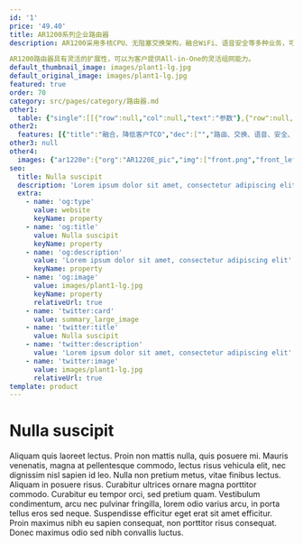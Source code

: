 ```yaml
---
id: '1'
price: '49.40'
title: AR1200系列企业路由器
description: AR1200采用多核CPU、无阻塞交换架构，融合WiFi、语音安全等多种业务，可应用于中小型办公室或中小型企业分支的多业务路由器。

AR1200路由器具有灵活的扩展性，可以为客户提供All-in-One的灵活组网能力。
default_thumbnail_image: images/plant1-lg.jpg
default_original_image: images/plant1-lg.jpg
featured: true
order: 70
category: src/pages/category/路由器.md
other1: 
  table: {"single":[[{"row":null,"col":null,"text":"参数"},{"row":null,"col":null,"text":"AR1220C"},{"row":null,"col":null,"text":"AR1220E"}],[{"row":null,"col":null,"text":"转发性能"},{"row":null,"col":null,"text":"2Mpps"},{"row":null,"col":null,"text":"2Mpps"}],[{"row":null,"col":null,"text":"固定接口"},{"row":null,"col":null,"text":"4 * GE\n1 * GE光\n8 * GE（支持切换为WAN口）"},{"row":null,"col":null,"text":"2 * GE Combo\n8 * GE（支持切换为WAN口）"}],[{"row":null,"col":null,"text":"SIC插槽"},{"row":null,"col":"2","text":"2"}],[{"row":null,"col":null,"text":"WSIC插槽（缺省/最大）"},{"row":null,"col":"2","text":"0/1"}],[{"row":null,"col":null,"text":"接口类型"},{"row":null,"col":"2","text":"支持FE、GE、同异步串口、E1/CE1、3G/LTE等接口"}],[{"row":null,"col":null,"text":"无线局域网（AC）"},{"row":null,"col":"2","text":"支持AP无线控制器功能，可管理无线AP"}],[{"row":null,"col":null,"text":"VPN"},{"row":null,"col":"2","text":"支持IPSec VPN、GRE VPN、DSVPN、A2A VPN 、L2TP VPN等多种VPN技术"}],[{"row":null,"col":null,"text":"安全性"},{"row":null,"col":"2","text":"支持MAC、802.1x、Portal认证、广播抑制、ARP安全等，支持本地认证、AAA认证、RADIUS认证等\n支持包过滤防火墙，支持防火墙安全域\n支持国家密码局规定的加密算法\n支持上网行为管理、IPS、URL过滤、文件过滤"}],[{"row":null,"col":null,"text":"QoS"},{"row":null,"col":"2","text":"可提供完善的QoS机制：支持PQ、CQ、WFQ、CBWFQ等调度技术，支持基于IP Precedence、802.1P、DSCP、MPLS EXP流量分类，支持流量整形以及WRED拥塞避免机制\n支持等价负载分担（ECMP）和非等价负载分担（UCMP）\n支持智能应用控制（SAC）功能, 可识别P2P流量以及IM流量，并对这些流量进行限速和控制"}],[{"row":null,"col":null,"text":"可靠性"},{"row":null,"col":"2","text":"所有业务板卡支持直接热插拔\n支持智能策略路由（SPR）技术，可根据多个链路的网络质量，动态选择最佳链路"}],[{"row":null,"col":null,"text":"管理维护"},{"row":null,"col":"2","text":"支持SYSLOG、SNMP V1/V2/V3、RMON、Web网管、CWMP、SSH（v1/v2）功能\n支持U盘快速部署功能\n支持NetStream、IP Accounting、NQA、OPS"}]]}
other2:
  features: [{"title":"融合，降低客户TCO","dec":["","路由、交换、语音、安全、WLAN等多种融合业务，满足企业业务多元化的需求",""]},{"title":"高可靠性，保障业务0中断","dec":["","采用多核架构，业务转发无阻塞，支持板卡热插拔技术，提供毫秒级故障检测以及链路备份技术",""]},{"title":"便捷运维","dec":["","全网统一网管，设备、流量、质量、业务可视，简化运维",""]}]
other3: null
other4:
  images: {"ar1220e":{"org":"AR1220E_pic","img":["front.png","front_left.png","front_right.png","front_top.png","rear.png","rear_left.png","rear_right.png","rear_top.png"]}}
seo:
  title: Nulla suscipit
  description: 'Lorem ipsum dolor sit amet, consectetur adipiscing elit'
  extra:
    - name: 'og:type'
      value: website
      keyName: property
    - name: 'og:title'
      value: Nulla suscipit
      keyName: property
    - name: 'og:description'
      value: 'Lorem ipsum dolor sit amet, consectetur adipiscing elit'
      keyName: property
    - name: 'og:image'
      value: images/plant1-lg.jpg
      keyName: property
      relativeUrl: true
    - name: 'twitter:card'
      value: summary_large_image
    - name: 'twitter:title'
      value: Nulla suscipit
    - name: 'twitter:description'
      value: 'Lorem ipsum dolor sit amet, consectetur adipiscing elit'
    - name: 'twitter:image'
      value: images/plant1-lg.jpg
      relativeUrl: true
template: product
---
```


# Nulla suscipit

Aliquam quis laoreet lectus. Proin non mattis nulla, quis posuere mi. Mauris venenatis, magna at pellentesque commodo, lectus risus vehicula elit, nec dignissim nisl sapien id leo. Nulla non pretium metus, vitae finibus lectus. Aliquam in posuere risus. Curabitur ultrices ornare magna porttitor commodo. Curabitur eu tempor orci, sed pretium quam. Vestibulum condimentum, arcu nec pulvinar fringilla, lorem odio varius arcu, in porta tellus eros sed neque. Suspendisse efficitur eget erat sit amet efficitur. Proin maximus nibh eu sapien consequat, non porttitor risus consequat. Donec maximus odio sed nibh convallis luctus.